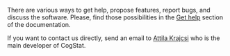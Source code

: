 There are various ways to get help, propose features, report bugs, and discuss the software. Please, find those possibilities in the [Get help](Documentation-for-users#get-help) section of the documentation.

If you want to contact us directly, send an email to [Attila Krajcsi](http://www.attilakrajcsi.hu) who is the main developer of CogStat.